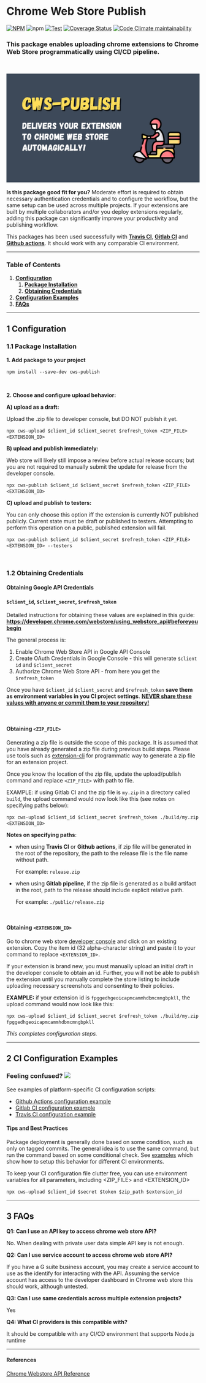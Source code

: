 # Chrome Web Store Publish

[![NPM](https://img.shields.io/npm/v/cws-publish)](https://www.npmjs.com/package/cws-publish)
![npm](https://img.shields.io/npm/dt/cws-publish)
[![Test](https://github.com/MobileFirstLLC/cws-publish/actions/workflows/test.yml/badge.svg)](https://github.com/MobileFirstLLC/cws-publish/actions/workflows/test.yml)
[![Coverage Status](https://img.shields.io/coveralls/github/MobileFirstLLC/cws-publish)](https://coveralls.io/github/MobileFirstLLC/cws-publish?branch=main)
[![Code Climate maintainability](https://img.shields.io/codeclimate/maintainability/MobileFirstLLC/cws-publish)](https://codeclimate.com/github/MobileFirstLLC/cws-publish)

### This package enables uploading chrome extensions to Chrome Web Store programmatically using CI/CD pipeline.

<br/>

![img](https://raw.githubusercontent.com/MobileFirstLLC/cws-publish/main/.github/feature.jpg)

**Is this package good fit for you?** Moderate effort is required to obtain necessary authentication credentials and to configure the workflow, but the same setup
can be used across multiple projects. If your extensions are built by multiple collaborators and/or
you deploy extensions regularly, adding this package can significantly improve your 
productivity and publishing workflow.

This packages has been used successfully with **[Travis CI](https://www.travis-ci.com/)**, **[Gitlab CI](https://docs.gitlab.com/ee/ci/)** and **[Github actions](https://github.com/features/actions)**. It should work with any comparable CI environment.

----

### Table of Contents

1. **[Configuration](#1-configuration)**
   1. **[Package Installation](#11-package-installation)**
   2. **[Obtaining Credentials](#12-obtaining-credentials)**
2. **[Configuration Examples](#2-ci-configuration-examples)** 
3. **[FAQs](#3-faqs)**

---

## 1 Configuration

### 1.1 Package Installation

**1. Add package to your project**

```
npm install --save-dev cws-publish
```
<br/>

**2. Choose and configure upload behavior:**


**A) upload as a draft:**

Upload the .zip file to developer console, but DO NOT publish it yet.

```
npx cws-upload $client_id $client_secret $refresh_token <ZIP_FILE> <EXTENSION_ID>
```

**B) upload and publish immediately:**

Web store will likely still impose a review before actual release occurs; but you are not 
required to manually submit the update for release from the developer console.

```
npx cws-publish $client_id $client_secret $refresh_token <ZIP_FILE> <EXTENSION_ID>
```

**C) upload and publish to testers:**

You can only choose this option iff the extension is currently NOT published publicly.
Current state must be draft or published to testers.
Attempting to perform this operation on a public, published extension will fail.

```
npx cws-publish $client_id $client_secret $refresh_token <ZIP_FILE> <EXTENSION_ID> --testers
```
<br/>

### 1.2 Obtaining Credentials

#### Obtaining Google API Credentials

#### `$client_id`, `$client_secret`, `$refresh_token` 
 
Detailed instructions for obtaining these values are explained in this guide: **https://developer.chrome.com/webstore/using_webstore_api#beforeyoubegin**
 
 The general process is:
 1. Enable Chrome Web Store API in Google API Console 
 2. Create OAuth Credentials in Google Console - this will generate `$client id` and `$client_secret`
 3. Authorize Chrome Web Store API - from here you get the `$refresh_token`

Once you have `$client_id` `$client_secret` and `$refresh_token` **save them as environment variables in you CI project settings**. <u>**NEVER share these values with anyone or commit them to your repository!**</u>

<br/>

#### Obtaining `<ZIP_FILE>`

Generating a zip file is outside the scope of this package. It is assumed that you have already generated a zip file during previous build steps. 
Please use tools such as [extension-cli](https://github.com/MobileFirstLLC/extension-cli) for programmatic way to generate a zip file for an extension project.

Once you know the location of the zip file, update the upload/publish command and replace `<ZIP_FILE>` with path to file. 

EXAMPLE: if using Gitlab CI and the zip file is `my.zip` in a directory called `build`, the upload command would now look like this (see notes on specifying paths below):

```
npx cws-upload $client_id $client_secret $refresh_token ./build/my.zip <EXTENSION_ID>
```

**Notes on specifying paths**: 

- when using **Travis CI** or **Github actions**,
  if zip file will be generated in the root of the repository, the path to the release file is the file name without path.
    
  For example: `release.zip` 

- when using **Gitlab pipeline**,
  if the zip file is generated as a build artifact in the root, path to the release should include explicit relative path.
  
  For example: `./public/release.zip` 


<br/>

#### Obtaining `<EXTENSION_ID>`

Go to chrome web store [developer console](https://chrome.google.com/webstore/developer/dashboard) and click on an existing extension. Copy the item id (32 alpha-character string) and paste it to your command to replace `<EXTENSION_ID>`.  

If your extension is brand new, you must manually upload an initial draft in the developer console to obtain an id. Further, you will not be able to publish the extension until you manually complete the store listing to include uploading necessary screenshots and consenting to their policies.
 
**EXAMPLE:** if your extension id is `fpggedhgeoicapmcammhdbmcmngbpkll`, the upload command would now look like this:
 
 ```
npx cws-upload $client_id $client_secret $refresh_token ./build/my.zip fpggedhgeoicapmcammhdbmcmngbpkll
 ```
  
_This completes configuration steps._ 
 
* * *

## 2 CI Configuration Examples

<h3>Feeling confused? <img src='https://media0.giphy.com/media/xk9cukG3p8mcv0tlli/giphy.gif' width="42" /></h3>

See examples of platform-specific CI configuration scripts:

- [Github Actions configuration example](https://github.com/MobileFirstLLC/cws-publish/tree/main/examples/gh-actions.yml)
- [Gitlab CI configuration example](https://github.com/MobileFirstLLC/cws-publish/tree/main/examples/.gitlab-ci.yml)
- [Travis CI configuration example](https://github.com/MobileFirstLLC/cws-publish/tree/main/examples/.travis.yml)

#### Tips and Best Practices

Package deployment is generally done based on some condition, such as only on tagged commits.
The general idea is to use the same command, but run the command based on some conditional check.
See [examples](https://github.com/MobileFirstLLC/cws-publish/tree/main/examples) which show how to setup this behavior for different CI environments.

To keep your CI configuration file clutter free, you can use environment variables for all parameters, including <ZIP_FILE> and <EXTENSION_ID>

```
npx cws-upload $client_id $secret $token $zip_path $extension_id
```

* * *

## 3 FAQs

**Q1: Can I use an API key to access chrome web store API?**

No. When dealing with private user data simple API key is not enough.

**Q2: Can I use service account to access chrome web store API?**

If you have a G suite business account, you may create a 
service account to use as the identify for interacting with the API.
Assuming the service account has access to the developer dashboard in
Chrome web store this should work, although untested.

**Q3: Can I use same credentials across multiple extension projects?**

Yes

**Q4: What CI providers is this compatible with?**

It should be compatible with any CI/CD environment that supports Node.js runtime

---

#### References

[Chrome Webstore API Reference](https://developer.chrome.com/webstore/api_index)
